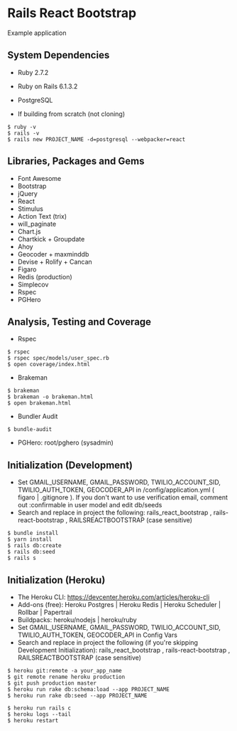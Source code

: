 # Rails React Bootstrap

Example application


## System Dependencies

* Ruby 2.7.2
* Ruby on Rails 6.1.3.2
* PostgreSQL

* If building from scratch (not cloning)
```
$ ruby -v
$ rails -v
$ rails new PROJECT_NAME -d=postgresql --webpacker=react
```


## Libraries, Packages and Gems

* Font Awesome
* Bootstrap
* jQuery
* React
* Stimulus
* Action Text (trix)
* will_paginate
* Chart.js
* Chartkick + Groupdate
* Ahoy
* Geocoder + maxminddb
* Devise + Rolify + Cancan
* Figaro
* Redis (production)
* Simplecov
* Rspec
* PGHero


## Analysis, Testing and Coverage

* Rspec
```
$ rspec
$ rspec spec/models/user_spec.rb
$ open coverage/index.html
```
* Brakeman
```
$ brakeman
$ brakeman -o brakeman.html
$ open brakeman.html
```
* Bundler Audit
```
$ bundle-audit
```
* PGHero: root/pghero (sysadmin)


## Initialization (Development)

* Set GMAIL_USERNAME, GMAIL_PASSWORD, TWILIO_ACCOUNT_SID, TWILIO_AUTH_TOKEN, GEOCODER_API in /config/application.yml ( figaro | .gitignore ). If you don't want to use verification email, comment out :confirmable in user model and edit db/seeds
* Search and replace in project the following:  rails_react_bootstrap , rails-react-bootstrap , RAILSREACTBOOTSTRAP (case sensitive)
```
$ bundle install
$ yarn install
$ rails db:create
$ rails db:seed
$ rails s
```


## Initialization (Heroku)

* The Heroku CLI: https://devcenter.heroku.com/articles/heroku-cli
* Add-ons (free): Heroku Postgres | Heroku Redis | Heroku Scheduler | Rollbar | Papertrail
* Buildpacks: heroku/nodejs | heroku/ruby
* Set GMAIL_USERNAME, GMAIL_PASSWORD, TWILIO_ACCOUNT_SID, TWILIO_AUTH_TOKEN, GEOCODER_API in Config Vars
* Search and replace in project the following (if you're skipping Development Initialization):  rails_react_bootstrap , rails-react-bootstrap , RAILSREACTBOOTSTRAP (case sensitive)
```
$ heroku git:remote -a your_app_name
$ git remote rename heroku production
$ git push production master
$ heroku run rake db:schema:load --app PROJECT_NAME
$ heroku run rake db:seed --app PROJECT_NAME

$ heroku run rails c
$ heroku logs --tail
$ heroku restart
```
